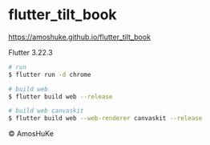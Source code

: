 # flutter_tilt_book

https://amoshuke.github.io/flutter_tilt_book

Flutter 3.22.3

```sh
# run
$ flutter run -d chrome

# build web
$ flutter build web --release

# build web canvaskit
$ flutter build web --web-renderer canvaskit --release
```

© AmosHuKe
